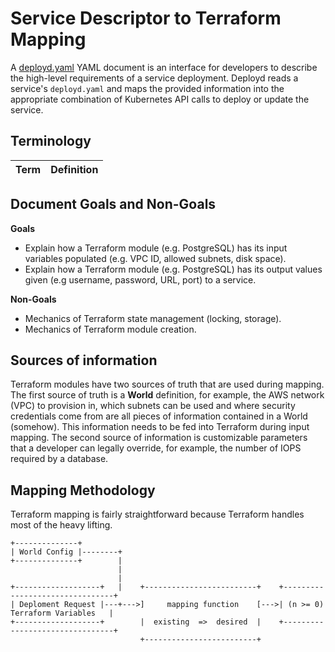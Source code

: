 # Service Descriptor to Terraform Mapping

A [deployd.yaml](docs/deployd.yaml) YAML document is an interface for developers to describe the high-level requirements of a service deployment. Deployd reads a service's `deployd.yaml` and maps the provided information into the appropriate combination of Kubernetes API calls to deploy or update the service.

## Terminology

| Term | Definition |
| ---- | ---------- |

## Document Goals and Non-Goals

**Goals**

- Explain how a Terraform module (e.g. PostgreSQL) has its input variables populated (e.g. VPC ID, allowed subnets, disk space).
- Explain how a Terraform module (e.g. PostgreSQL) has its output values given (e.g username, password, URL, port) to a service.
    
**Non-Goals**

- Mechanics of Terraform state management (locking, storage).
- Mechanics of Terraform module creation.

## Sources of information

Terraform modules have two sources of truth that are used during mapping. The first source of truth is a **World** definition, for example, the AWS network (VPC) to provision in, which subnets can be used and where security credentials come from are all pieces of information contained in a World (somehow). This information needs to be fed into Terraform during input mapping. The second source of information is customizable parameters that a developer can legally override, for example, the number of IOPS required by a database.

## Mapping Methodology

Terraform mapping is fairly straightforward because Terraform handles most of the heavy lifting.

```text
+--------------+
| World Config |--------+
+--------------+        |
                        |
                        |
+-------------------+   |    +-------------------------+    +--------------------------------+
| Deploment Request |---+--->]     mapping function    [--->| (n >= 0) Terraform Variables   |      
+-------------------+        |  existing  =>  desired  |    +--------------------------------+
                             +-------------------------+
```
